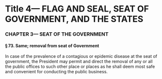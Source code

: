 
# Title 4— FLAG AND SEAL, SEAT OF GOVERNMENT, AND THE STATES
### CHAPTER 3— SEAT OF THE GOVERNMENT
#### § 73. Same; removal from seat of Government

In case of the prevalence of a contagious or epidemic disease at the seat of government, the President may permit and direct the removal of any or all the public offices to such other place or places as he shall deem most safe and convenient for conducting the public business.
